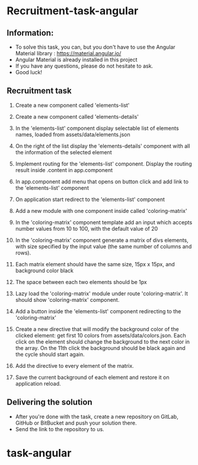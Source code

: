 # Recruitment-task-angular

## Information: 
* To solve this task, you can, but you don't have to use the Angular Material library : https://material.angular.io/
* Angular Material is already installed in this project
* If you have any questions, please do not hesitate to ask.
* Good luck!

## Recruitment task

1. Create a new component called 'elements-list'
2. Create a new component called 'elements-details'
3. In the 'elements-list' component display selectable list of elements names, loaded from assets/data/elements.json 
4. On the right of the list display the 'elements-details' component with all the information of the selected element
5. Implement routing for the 'elements-list' component. Display the routing result inside .content in app.component

6. In app.component add menu that opens on button click and add link to the 'elements-list' component
7. On application start redirect to the 'elements-list' component

8. Add a new module with one component inside called 'coloring-matrix'
9. In the 'coloring-matrix' component template add an input which accepts number values from 10 to 100, with the default value of 20
10. In the 'coloring-matrix' component generate a matrix of divs elements, with size specified by the input value (the same number of columns and rows). 
11. Each matrix element should have the same size, 15px x 15px, and background color black
12. The space between each two elements should be 1px

13. Lazy load the 'coloring-matrix' module under route 'coloring-matrix'. It should show 'coloring-matrix' component.
14. Add a button inside the 'elements-list' component redirecting to the 'coloring-matrix'

15. Create a new directive that will modify the background color of the clicked element:
get first 10 colors from assets/data/colors.json. Each click on the element should change the background to the next color in the array.
On the 11th click the background should be black again and the cycle should start again.

16. Add the directive to every element of the matrix.
17. Save the current background of each element and restore it on application reload.

## Delivering the solution

* After you're done with the task, create a new repository on GitLab, GitHub or BitBucket and push your solution there.
* Send the link to the repository to us.
# task-angular
